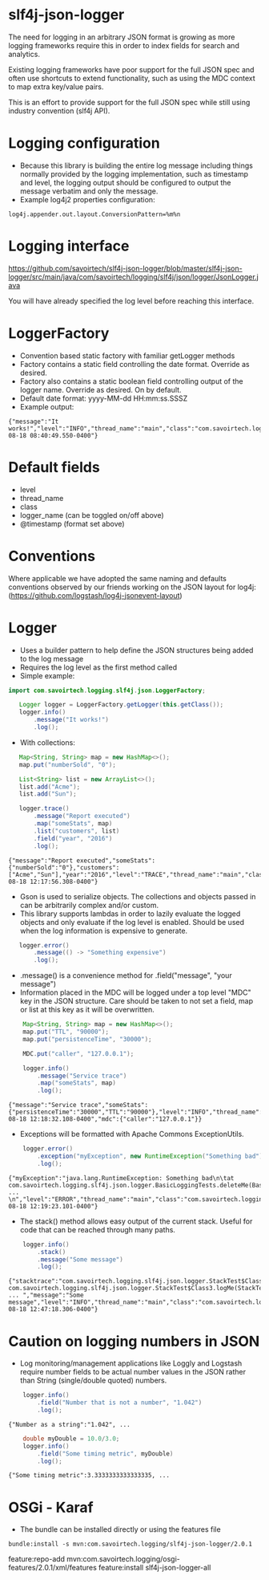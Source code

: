 slf4j-json-logger
======

The need for logging in an arbitrary JSON format is growing as more logging frameworks require this in order to
index fields for search and analytics.

Existing logging frameworks have poor support for the full JSON spec and often use shortcuts to extend functionality, such
as using the MDC context to map extra key/value pairs.

This is an effort to provide support for the full JSON spec while still using industry convention (slf4j API).

Logging configuration
===========
- Because this library is building the entire log message including things normally provided by the logging implementation, such as timestamp and level, the logging output should be configured to output the message verbatim and only the message.
- Example log4j2 properties configuration:
````
log4j.appender.out.layout.ConversionPattern=%m%n
````

Logging interface
===========
https://github.com/savoirtech/slf4j-json-logger/blob/master/slf4j-json-logger/src/main/java/com/savoirtech/logging/slf4j/json/logger/JsonLogger.java

You will have already specified the log level before reaching this interface.

LoggerFactory
===========
- Convention based static factory with familiar getLogger methods
- Factory contains a static field controlling the date format.  Override as desired.
- Factory also contains a static boolean field controlling output of the logger name.  Override as desired.  On by default.
- Default date format: yyyy-MM-dd HH:mm:ss.SSSZ
- Example output:
````
{"message":"It works!","level":"INFO","thread_name":"main","class":"com.savoirtech.logging.slf4j.json.logger.BasicLoggingTests","logger_name":"com.savoirtech.logging.slf4j.json.logger.BasicLoggingTests","@timestamp":"2016-08-18 08:40:49.550-0400"}
````

Default fields
===========
- level
- thread_name
- class
- logger_name (can be toggled on/off above)
- @timestamp (format set above)

Conventions
===========
Where applicable we have adopted the same naming and defaults conventions observed by our friends working on the JSON layout for log4j:
(https://github.com/logstash/log4j-jsonevent-layout)

Logger
===========
- Uses a builder pattern to help define the JSON structures being added to the log message
- Requires the log level as the first method called
- Simple example:
````java
import com.savoirtech.logging.slf4j.json.LoggerFactory;

   Logger logger = LoggerFactory.getLogger(this.getClass());
   logger.info()
       .message("It works!")
       .log();
````
- With collections:
````java
   Map<String, String> map = new HashMap<>();
   map.put("numberSold", "0");

   List<String> list = new ArrayList<>();
   list.add("Acme");
   list.add("Sun");

   logger.trace()
       .message("Report executed")
       .map("someStats", map)
       .list("customers", list)
       .field("year", "2016")
       .log();
````
````
{"message":"Report executed","someStats":{"numberSold":"0"},"customers":["Acme","Sun"],"year":"2016","level":"TRACE","thread_name":"main","class":"com.savoirtech.logging.slf4j.json.logger.BasicLoggingTests","logger_name":"com.savoirtech.logging.slf4j.json.logger.BasicLoggingTests","@timestamp":"2016-08-18 12:17:56.308-0400"}
````
- Gson is used to serialize objects.  The collections and objects passed in can be arbitrarily complex and/or custom.
- This library supports lambdas in order to lazily evaluate the logged objects and only evaluate if the log level is enabled.  Should be used when the log information is expensive to generate.
````java
   logger.error()
       .message(() -> "Something expensive")
       .log();
````
- .message() is a convenience method for .field("message", "your message")
- Information placed in the MDC will be logged under a top level "MDC" key in the JSON structure.  Care should be taken
to not set a field, map or list at this key as it will be overwritten.
````java
    Map<String, String> map = new HashMap<>();
    map.put("TTL", "90000");
    map.put("persistenceTime", "30000");

    MDC.put("caller", "127.0.0.1");

    logger.info()
        .message("Service trace")
        .map("someStats", map)
        .log();
````
````
{"message":"Service trace","someStats":{"persistenceTime":"30000","TTL":"90000"},"level":"INFO","thread_name":"main","class":"com.savoirtech.logging.slf4j.json.logger.BasicLoggingTests","logger_name":"com.savoirtech.logging.slf4j.json.logger.BasicLoggingTests","@timestamp":"2016-08-18 12:18:32.108-0400","mdc":{"caller":"127.0.0.1"}}
````
- Exceptions will be formatted with Apache Commons ExceptionUtils.
````java
    logger.error()
        .exception("myException", new RuntimeException("Something bad"))
        .log();
````
````
{"myException":"java.lang.RuntimeException: Something bad\n\tat com.savoirtech.logging.slf4j.json.logger.BasicLoggingTests.deleteMe(BasicLoggingTests.java:47)\n\tat  ... \n","level":"ERROR","thread_name":"main","class":"com.savoirtech.logging.slf4j.json.logger.BasicLoggingTests","logger_name":"com.savoirtech.logging.slf4j.json.logger.BasicLoggingTests","@timestamp":"2016-08-18 12:19:23.101-0400"}
````
- The stack() method allows easy output of the current stack.  Useful for code that can be reached through many paths.
````java
    logger.info()
        .stack()
        .message("Some message")
        .log();
````
````
{"stacktrace":"com.savoirtech.logging.slf4j.json.logger.StackTest$Class4.logMe(StackTest.java:79)\n\tat com.savoirtech.logging.slf4j.json.logger.StackTest$Class3.logMe(StackTest.java:69) ... ","message":"Some message","level":"INFO","thread_name":"main","class":"com.savoirtech.logging.slf4j.json.logger.StackTest$Class4","@timestamp":"2016-08-18 12:47:18.306-0400"}
````

Caution on logging numbers in JSON
===========
- Log monitoring/management applications like Loggly and Logstash require number fields to be actual number values in the JSON rather than String (single/double quoted) numbers.
````java
    logger.info()
        .field("Number that is not a number", "1.042")
        .log();
````
````
{"Number as a string":"1.042", ...
````
````java
    double myDouble = 10.0/3.0;
    logger.info()
        .field("Some timing metric", myDouble)
        .log();
````
````
{"Some timing metric":3.3333333333333335, ...
````

OSGi - Karaf
===========
- The bundle can be installed directly or using the features file
````
bundle:install -s mvn:com.savoirtech.logging/slf4j-json-logger/2.0.1
````
feature:repo-add mvn:com.savoirtech.logging/osgi-features/2.0.1/xml/features
feature:install slf4j-json-logger-all
````